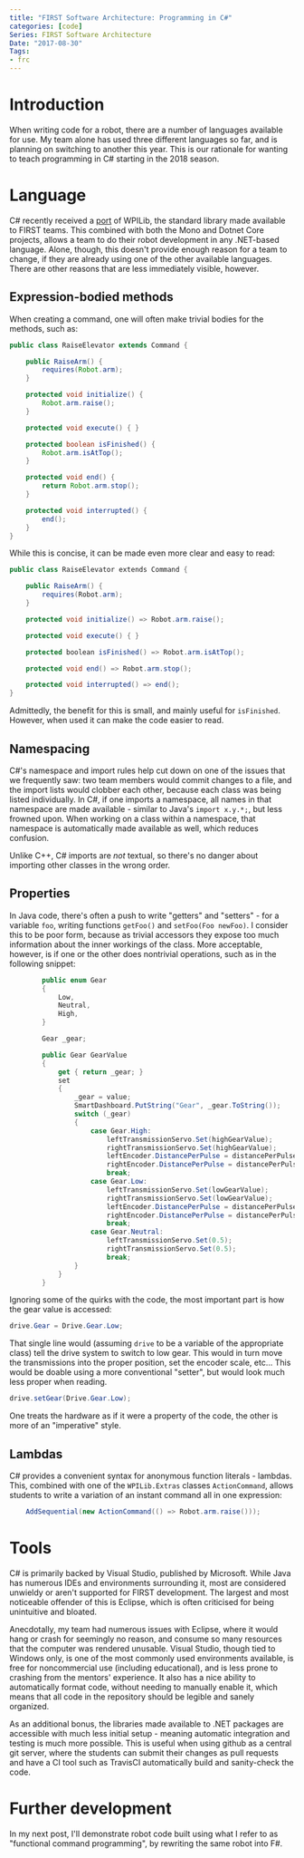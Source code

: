 ```yaml
---
title: "FIRST Software Architecture: Programming in C#"
categories: [code]
Series: FIRST Software Architecture
Date: "2017-08-30"
Tags:
- frc
---
```


# Introduction

When writing code for a robot, there are a number of languages available for use.
My team alone has used three different languages so far, and is planning on switching to another this year.
This is our rationale for wanting to teach programming in C# starting in the 2018 season.

# Language

C# recently received a [port][] of WPILib, the standard library made available to FIRST teams.
This combined with both the Mono and Dotnet Core projects, allows a team to do their robot development in any .NET-based language.
Alone, though, this doesn't provide enough reason for a team to change, if they are already using one of the other available languages.
There are other reasons that are less immediately visible, however.

## Expression-bodied methods

When creating a command, one will often make trivial bodies for the methods, such as:

```java
public class RaiseElevator extends Command {

    public RaiseArm() {
        requires(Robot.arm);
    }

    protected void initialize() {
        Robot.arm.raise();
    }

    protected void execute() { }

    protected boolean isFinished() {
		Robot.arm.isAtTop();
    }

    protected void end() {
		return Robot.arm.stop();
	}

    protected void interrupted() {
		end();
	}
}
```

While this is concise, it can be made even more clear and easy to read:

```csharp
public class RaiseElevator extends Command {

    public RaiseArm() {
        requires(Robot.arm);
    }

    protected void initialize() => Robot.arm.raise();

    protected void execute() { }

    protected boolean isFinished() => Robot.arm.isAtTop();

    protected void end() => Robot.arm.stop();

    protected void interrupted() => end();
}
```

Admittedly, the benefit for this is small, and mainly useful for `isFinished`. However, when used it can make the code easier to read.

## Namespacing

C#'s namespace and import rules help cut down on one of the issues that we frequently saw: two team members would commit changes to a file, and the import lists would clobber each other, because each class was being listed individually.
In C#, if one imports a namespace, all names in that namespace are made available - similar to Java's `import x.y.*;`, but less frowned upon.
When working on a class within a namespace, that namespace is automatically made available as well, which reduces confusion.

Unlike C++, C# imports are *not* textual, so there's no danger about importing other classes in the wrong order.

## Properties

In Java code, there's often a push to write "getters" and "setters" - for a variable `foo`, writing functions `getFoo()` and `setFoo(Foo newFoo)`.
I consider this to be poor form, because as trivial accessors they expose too much information about the inner workings of the class.
More acceptable, however, is if one or the other does nontrivial operations, such as in the following snippet:

```csharp
		public enum Gear
        {
            Low,
            Neutral,
            High,
        }

        Gear _gear;

        public Gear GearValue
        {
            get { return _gear; }
            set
            {
                _gear = value;
                SmartDashboard.PutString("Gear", _gear.ToString());
                switch (_gear)
                {
                    case Gear.High:
                        leftTransmissionServo.Set(highGearValue);
                        rightTransmissionServo.Set(highGearValue);
                        leftEncoder.DistancePerPulse = distancePerPulse;
                        rightEncoder.DistancePerPulse = distancePerPulse;
                        break;
                    case Gear.Low:
                        leftTransmissionServo.Set(lowGearValue);
                        rightTransmissionServo.Set(lowGearValue);
                        leftEncoder.DistancePerPulse = distancePerPulse * 2.5;
                        rightEncoder.DistancePerPulse = distancePerPulse * 2.5;
                        break;
                    case Gear.Neutral:
                        leftTransmissionServo.Set(0.5);
                        rightTransmissionServo.Set(0.5);
                        break;
                }
            }
        }
```

Ignoring some of the quirks with the code, the most important part is how the gear value is accessed:

```csharp
drive.Gear = Drive.Gear.Low;
```

That single line would (assuming `drive` to be a variable of the appropriate class) tell the drive system to switch to low gear.
This would in turn move the transmissions into the proper position, set the encoder scale, etc...
This would be doable using a more conventional "setter", but would look much less proper when reading.

```java
drive.setGear(Drive.Gear.Low);
```

One treats the hardware as if it were a property of the code, the other is more of an "imperative" style.

## Lambdas

C# provides a convenient syntax for anonymous function literals - lambdas.
This, combined with one of the `WPILib.Extras` classes `ActionCommand`, allows students to write a variation of an instant command all in one expression:

```csharp
	AddSequential(new ActionCommand(() => Robot.arm.raise()));
```

# Tools

C# is primarily backed by Visual Studio, published by Microsoft.
While Java has numerous IDEs and environments surrounding it, most are considered unwieldy or aren't supported for FIRST development.
The largest and most noticeable offender of this is Eclipse, which is often criticised for being unintuitive and bloated.

Anecdotally, my team had numerous issues with Eclipse, where it would hang or crash for seemingly no reason, and consume so many resources that the computer was rendered unusable.
Visual Studio, though tied to Windows only, is one of the most commonly used environments available, is free for noncommercial use (including educational), and is less prone to crashing from the mentors' experience.
It also has a nice ability to automatically format code, without needing to manually enable it, which means that all code in the repository should be legible and sanely organized.

As an additional bonus, the libraries made available to .NET packages are accessible with much less initial setup - meaning automatic integration and testing is much more possible.
This is useful when using github as a central git server, where the students can submit their changes as pull requests and have a CI tool such as TravisCI automatically build and sanity-check the code.

# Further development

In my next post, I'll demonstrate robot code built using what I refer to as "functional command programming", by rewriting the same robot into F#.


[port]: https://github.com/robotdotnet/WPILib
